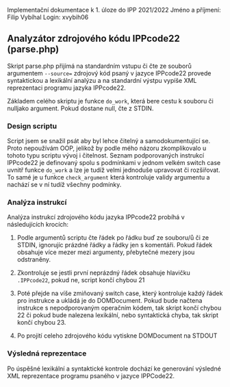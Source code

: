Implementační dokumentace k 1. úloze do IPP 2021/2022
Jméno a příjmení: Filip Vybíhal
Login: xvybih06

## Analyzátor zdrojového kódu IPPcode22 (parse.php)
Skript parse.php přijímá na standardním vstupu či čte ze souborů argumentem `--source=` zdrojový kód psaný v jazyce IPPcode22 provede syntaktickou a lexikální analýzu a na standardní výstpu vypíše XML reprezentaci programu jazyka IPPcode22. 

Základem celého skriptu je funkce `do_work`, která bere cestu k souboru či nulljako argument. Pokud dostane null, čte z STDIN.

### Design scriptu
Script jsem se snažil psát aby byl lehce čitelný a samodokumentující se. Proto nepoužívám OOP, jelikož by podle mého názoru zkomplikovalo u tohoto typu scriptu vývoj i čitelnost. Seznam podporovaných instrukcí IPPcode22 je definovaný spolu s podmínkami v jednom velkém switch case uvnitř funkce `do_work` a lze je tudíž velmi jednoduše upravovat či rozšiřovat. To samé je u funkce `check_argument` která kontroluje validy argumentu a nachází se v ní tudíž všechny podmínky.


### Analýza instrukcí
Analýza instrukcí zdrojového kódu jazyka IPPcode22 probíhá v následujících krocích:

1) Podle argumentů scriptu čte řádek po řádku buď ze souboru/ů či ze STDIN, ignorujíc prázdné řádky a řádky jen s komentáři. Pokud řádek obsahuje více mezer mezi argumenty, přebytečné mezery jsou odstraněny.

2) Zkontroluje se jestli první neprázdný řádek obsahuje hlavičku `.IPPcode22`, pokud ne, script končí chybou 21

3) Poté přejde na víše zmiňovaný switch case, který kontroluje každý řádek pro instrukce a ukládá je do DOMDocument. Pokud bude načtena instrukce s nepodporovaným operačním kódem, tak skript končí chybou 22 či pokud bude nalezena lexikální, nebo syntaktická chyba, tak skript končí chybou 23.

4) Po projití celeho zdrojového kódu vytiskne DOMDocument na STDOUT

### Výsledná reprezentace
Po úspěšné lexikální a syntaktické kontrole dochází ke generování výsledné XML reprezentace programu psaného v jazyce IPPCode22. 